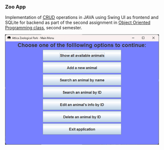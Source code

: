 ### Zoo App
Implementation of [CRUD](https://en.wikipedia.org/wiki/Create,_read,_update_and_delete) operations in JAVA using Swing UI as frontend and SQLite for backend as part of the second assignment in [Object Oriented Programming class](https://thales.cs.unipi.gr/courses/TMA103/), second semester.

 ![](https://github.com/vagman/java2024/blob/master/menu.png)
